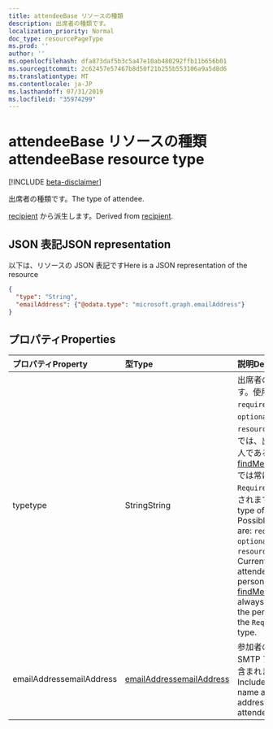 ```yaml
---
title: attendeeBase リソースの種類
description: 出席者の種類です。
localization_priority: Normal
doc_type: resourcePageType
ms.prod: ''
author: ''
ms.openlocfilehash: dfa873daf5b3c5a47e10ab480292ffb11b656b01
ms.sourcegitcommit: 2c62457e57467b8d50f21b255b553106a9a5d8d6
ms.translationtype: MT
ms.contentlocale: ja-JP
ms.lasthandoff: 07/31/2019
ms.locfileid: "35974299"
---
```

# <a name="attendeebase-resource-type"></a><span data-ttu-id="0a09f-103">attendeeBase リソースの種類</span><span class="sxs-lookup"><span data-stu-id="0a09f-103">attendeeBase resource type</span></span>

[!INCLUDE [beta-disclaimer](../../includes/beta-disclaimer.md)]

<span data-ttu-id="0a09f-104">出席者の種類です。</span><span class="sxs-lookup"><span data-stu-id="0a09f-104">The type of attendee.</span></span>

<span data-ttu-id="0a09f-105">[recipient](recipient.md) から派生します。</span><span class="sxs-lookup"><span data-stu-id="0a09f-105">Derived from [recipient](recipient.md).</span></span>

## <a name="json-representation"></a><span data-ttu-id="0a09f-106">JSON 表記</span><span class="sxs-lookup"><span data-stu-id="0a09f-106">JSON representation</span></span>

<span data-ttu-id="0a09f-107">以下は、リソースの JSON 表記です</span><span class="sxs-lookup"><span data-stu-id="0a09f-107">Here is a JSON representation of the resource</span></span>

<!-- {
  "blockType": "resource",
  "optionalProperties": [

  ],
  "@odata.type": "microsoft.graph.attendeeBase"
}-->

```json
{
  "type": "String",
  "emailAddress": {"@odata.type": "microsoft.graph.emailAddress"}
}

```
## <a name="properties"></a><span data-ttu-id="0a09f-108">プロパティ</span><span class="sxs-lookup"><span data-stu-id="0a09f-108">Properties</span></span>
| <span data-ttu-id="0a09f-109">プロパティ</span><span class="sxs-lookup"><span data-stu-id="0a09f-109">Property</span></span>     | <span data-ttu-id="0a09f-110">型</span><span class="sxs-lookup"><span data-stu-id="0a09f-110">Type</span></span>   |<span data-ttu-id="0a09f-111">説明</span><span class="sxs-lookup"><span data-stu-id="0a09f-111">Description</span></span>|
|:---------------|:--------|:----------|
|<span data-ttu-id="0a09f-112">type</span><span class="sxs-lookup"><span data-stu-id="0a09f-112">type</span></span>|<span data-ttu-id="0a09f-113">String</span><span class="sxs-lookup"><span data-stu-id="0a09f-113">String</span></span>| <span data-ttu-id="0a09f-p101">出席者の種類です。使用可能な値: `required`、`optional`、`resource`。現時点では、出席者が 1 人である場合、[findMeetingTimes](../api/user-findmeetingtimes.md) では常にその人は `Required` 型と見なされます。</span><span class="sxs-lookup"><span data-stu-id="0a09f-p101">The type of attendee. Possible values are: `required`, `optional`, `resource`. Currently if the attendee is a person, [findMeetingTimes](../api/user-findmeetingtimes.md) always considers the person is of the `Required` type.</span></span>|
|<span data-ttu-id="0a09f-117">emailAddress</span><span class="sxs-lookup"><span data-stu-id="0a09f-117">emailAddress</span></span>|[<span data-ttu-id="0a09f-118">emailAddress</span><span class="sxs-lookup"><span data-stu-id="0a09f-118">emailAddress</span></span>](emailaddress.md)|<span data-ttu-id="0a09f-119">参加者の名前と SMTP アドレスが含まれます。</span><span class="sxs-lookup"><span data-stu-id="0a09f-119">Includes the name and SMTP address of the attendee.</span></span>|

<!-- uuid: 8fcb5dbc-d5aa-4681-8e31-b001d5168d79
2015-10-25 14:57:30 UTC -->
<!--
{
  "type": "#page.annotation",
  "description": "attendeeBase resource",
  "keywords": "",
  "section": "documentation",
  "tocPath": "",
  "suppressions": []
}
-->
